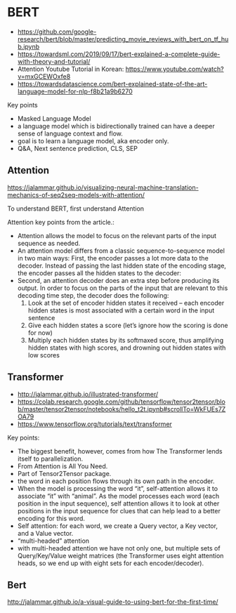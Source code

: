 # BERT 

- https://github.com/google-research/bert/blob/master/predicting_movie_reviews_with_bert_on_tf_hub.ipynb
- https://towardsml.com/2019/09/17/bert-explained-a-complete-guide-with-theory-and-tutorial/
- Attention Youtube Tutorial in Korean: https://www.youtube.com/watch?v=mxGCEWOxfe8
- https://towardsdatascience.com/bert-explained-state-of-the-art-language-model-for-nlp-f8b21a9b6270


Key points 

- Masked Language Model 
- a language model which is bidirectionally trained can have a deeper sense of language context and flow. 
- goal is to learn a language model, aka encoder only. 
- Q&A, Next sentence prediction, CLS, SEP 


## Attention 

https://jalammar.github.io/visualizing-neural-machine-translation-mechanics-of-seq2seq-models-with-attention/

To understand BERT, first understand Attention 

Attention key points from the article.: 

- Attention allows the model to focus on the relevant parts of the input sequence as needed.
- An attention model differs from a classic sequence-to-sequence model in two main ways: First, the encoder passes a lot more data to the decoder. Instead of passing the last hidden state of the encoding stage, the encoder passes all the hidden states to the decoder:
- Second, an attention decoder does an extra step before producing its output. In order to focus on the parts of the input that are relevant to this decoding time step, the decoder does the following:
	1. Look at the set of encoder hidden states it received – each encoder hidden states is most associated with a certain word in the input sentence
	2. Give each hidden states a score (let’s ignore how the scoring is done for now)
	3. Multiply each hidden states by its softmaxed score, thus amplifying hidden states with high scores, and drowning out hidden states with low scores

## Transformer 

- http://jalammar.github.io/illustrated-transformer/
- https://colab.research.google.com/github/tensorflow/tensor2tensor/blob/master/tensor2tensor/notebooks/hello_t2t.ipynb#scrollTo=WkFUEs7ZOA79
- https://www.tensorflow.org/tutorials/text/transformer

Key points:

- The biggest benefit, however, comes from how The Transformer lends itself to parallelization.
- From Attention is All You Need.
- Part of Tensor2Tensor package. 
- the word in each position flows through its own path in the encoder. 
- When the model is processing the word “it”, self-attention allows it to associate “it” with “animal”. As the model processes each word (each position in the input sequence), self attention allows it to look at other positions in the input sequence for clues that can help lead to a better encoding for this word.
- Self attention: for each word, we create a Query vector, a Key vector, and a Value vector. 
-  “multi-headed” attention
- with multi-headed attention we have not only one, but multiple sets of Query/Key/Value weight matrices (the Transformer uses eight attention heads, so we end up with eight sets for each encoder/decoder).


## Bert 

http://jalammar.github.io/a-visual-guide-to-using-bert-for-the-first-time/

